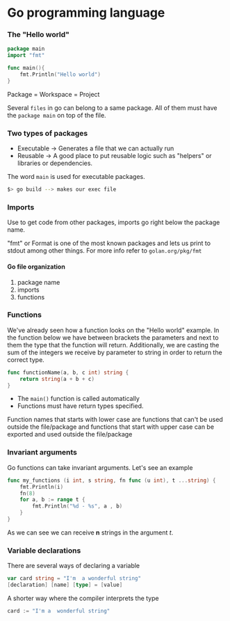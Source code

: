 # Go programming language

### The "Hello world"

```go
package main
import "fmt"

func main(){
    fmt.Println("Hello world")
}
```

Package = Workspace = Project

Several `files` in go can belong to a same package. All of them must have the `package main` on top of the file.

### Two types of packages 

- Executable -> Generates a file that we can actually run
- Reusable -> A good place to put reusable logic such as "helpers" or libraries or dependencies.


The word `main` is used for executable packages.

```bash
$> go build --> makes our exec file
```

### Imports

Use to get code from other packages, imports go right below the package name.

"fmt" or Format is one of the most known packages and lets us print to stdout among other things. For more info refer to `golan.org/pkg/fmt`

#### Go file organization

1.  package name
2. imports
3. functions

### Functions

We've already seen how a function looks on the "Hello world" example. In the function below we have between brackets the parameters and next to them the type that the function will return. Additionally, we are casting the sum of the  integers we receive by parameter to string in order to return the correct type.

```go
func functionName(a, b, c int) string {
    return string(a + b + c)
}
```

* The `main()` function is called automatically
* Functions must have return types specified.

Function names that starts with lower case are functions that can't be used outside the file/package and functions that start with upper case can be exported and used outside the file/package

### Invariant arguments

Go functions can take invariant arguments. Let's see an example

```go
func my_functions (i int, s string, fn func (u int), t ...string) {
    fmt.Println(i)
    fn(8)
    for a, b := range t {
        fmt.Println("%d - %s", a , b)
    }
}
```

As we can see we can receive **n** strings in the argument *t*.

### Variable declarations

There are several ways of declaring a variable

```go
var card string = "I'm  a wonderful string"
[declaration] [name] [type] = [value]
```

A shorter way where the compiler interprets the type

```go
card := "I'm a  wonderful string"
```



